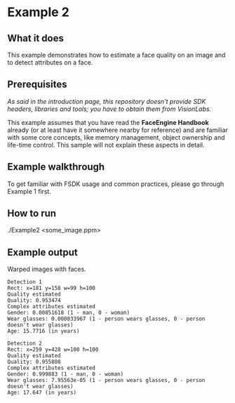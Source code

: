 # Example 2
## What it does
This example demonstrates how to estimate a face quality on an image and to detect attributes on a face.

## Prerequisites
*As said in the introduction page, this repository doesn't provide SDK headers, libraries and tools;
you have to obtain them from VisionLabs.*

This example assumes that you have read the **FaceEngine Handbook** already (or at least have it
somewhere nearby for reference) and are familiar with some core concepts, like memory management,
object ownership and life-time control. This sample will not explain these aspects in detail.

## Example walkthrough
To get familiar with FSDK usage and common practices, please go through Example 1 first.

## How to run
./Example2 <some_image.ppm>

## Example output
Warped images with faces.
```
Detection 1
Rect: x=181 y=158 w=99 h=100
Quality estimated
Quality: 0.953474
Complex attributes estimated
Gender: 0.00851618 (1 - man, 0 - woman)
Wear glasses: 0.000833967 (1 - person wears glasses, 0 - person doesn't wear glasses)
Age: 15.7716 (in years)

Detection 2
Rect: x=259 y=428 w=100 h=100
Quality estimated
Quality: 0.955808
Complex attributes estimated
Gender: 0.999883 (1 - man, 0 - woman)
Wear glasses: 7.95563e-05 (1 - person wears glasses, 0 - person doesn't wear glasses)
Age: 17.647 (in years)
```
